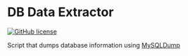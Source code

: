 # DB Data Extractor

[![GitHub license](https://img.shields.io/github/license/Naereen/StrapDown.js.svg)](https://github.com/GabrielCrackPro/db-data-extractor/master/LICENSE)

Script that dumps database information using [MySQLDump](https://dev.mysql.com/doc/refman/8.0/en/mysqldump.html)
